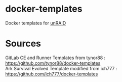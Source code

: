 # docker-templates

Docker templates for [unRAID](https://lime-technology.com/)

# Sources

GitLab CE and Runner Templates from tynor88			: https://github.com/tynor88/docker-templates<br />
Ark Survival Evolved Template modified from ich777 	: https://github.com/ich777/docker-templates<br />